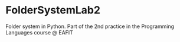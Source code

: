 # FolderSystemLab2
Folder system in Python. Part of the 2nd practice in the Programming Languages course @ EAFIT
